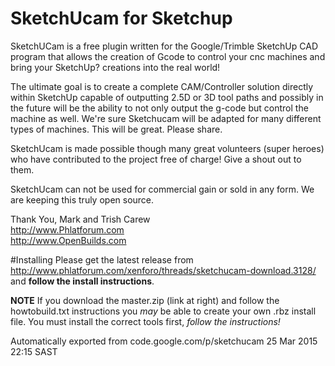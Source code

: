 # SketchUcam for Sketchup
SketchUCam is a free plugin written for the Google/Trimble SketchUp CAD program that allows the creation of 
Gcode to control your cnc machines and bring your SketchUp? creations into the real world!

The ultimate goal is to create a complete CAM/Controller solution directly within SketchUp 
capable of outputting 2.5D or 3D tool paths and possibly in the future will be the ability 
to not only output the g-code but control the machine as well. We're sure Sketchucam will be 
adapted for many different types of machines. This will be great. Please share.

SketchUcam is made possible though many great volunteers (super heroes) who have contributed to 
the project free of charge! Give a shout out to them.

SketchUcam can not be used for commercial gain or sold in any form. We are keeping this truly open source.

Thank You, Mark and Trish Carew <br>
http://www.Phlatforum.com <br>
http://www.OpenBuilds.com 

#Installing
Please get the latest release from<br>
http://www.phlatforum.com/xenforo/threads/sketchucam-download.3128/ <br>
and **follow the install instructions**.

**NOTE**
If you download the master.zip (link at right) and follow the howtobuild.txt instructions you *may* be able 
to create your own .rbz install file.  You must install the correct tools first, *follow the instructions!*


Automatically exported from code.google.com/p/sketchucam 25 Mar 2015 22:15 SAST
